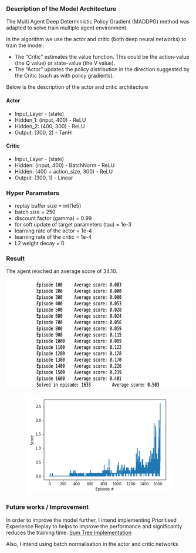 ### Description of the Model Architecture 

The Multi Agent Deep Deterministic Policy Gradient (MADDPG) method was adapted to solve train multiple agent environment.

In the algorithm we use the actor and critic (both deep neural networks) to train the model.

- The “Critic” estimates the value function. This could be the action-value (the Q value) or state-value (the V value).
- The “Actor” updates the policy distribution in the direction suggested by the Critic (such as with policy gradients).

Below is the description of the actor and critic architecture
#### Actor

- Input_Layer - (state)
- Hidden_1: (input, 400) - ReLU
- Hidden_2: (400, 300) - ReLU
- Output: (300, 2) - TanH

#### Critic

- Input_Layer - (state)
- Hidden: (input, 400) - BatchNorm - ReLU
- Hidden: (400 + action_size, 300) - ReLU
- Output: (300, 1) - Linear

### Hyper Parameters

- replay buffer size = int(1e5)
- batch size = 250
- discount factor (gamma) = 0.99
- for soft update of target parameters (tau) = 1e-3
- learning rate of the actor = 1e-4
- learning rate of the critic = 1e-4
- L2 weight decay = 0

### Result

The agent reached an average score of 34.10.

<p align="center">
  <img width="660" height="300" src="https://raw.githubusercontent.com/kennydukor/DEEP-REINFORCEMENT-LEARNING-NANODEGREE/master/Collaboration%20and%20Competition/img/episodes.png">
</p>
<p align="center">
  <img width="386" height="266" src="https://raw.githubusercontent.com/kennydukor/DEEP-REINFORCEMENT-LEARNING-NANODEGREE/master/Collaboration%20and%20Competition/img/collaboration_result.png">
</p>


### Future works / Improvement

In order to improve the model further, I intend implementing Prioritised Experience Replay to helps to improve the performance and significantly reduces the training time. [Sum Tree Implementation](https://github.com/rlcode/per)

Also, I intend using batch normalisation in the actor and critic networks

